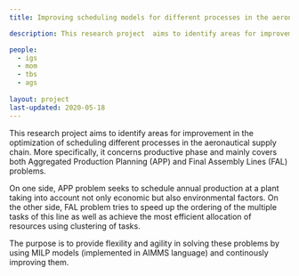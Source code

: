 ```yaml
---
title: Improving scheduling models for different processes in the aeronautical supply chain

description: This research project  aims to identify areas for improvement in the optimization of scheduling different processes in the aeronautical supply chain. More specifically, it concerns  productive phase and mainly covers  both Aggregated Production Planning (APP) and Final Assembly Lines (FAL) problems.

people:
  - igs
  - mom
  - tbs
  - ags
  
layout: project
last-updated: 2020-05-18
---
```


This research project  aims to identify areas for improvement in the optimization of scheduling different processes in the aeronautical supply chain. More specifically, it concerns  productive phase and mainly covers  both Aggregated Production Planning (APP) and Final Assembly Lines (FAL) problems.

On one side, APP problem seeks to schedule annual production at a plant taking into account not only economic but also environmental factors. On the other side, FAL problem tries to speed up the ordering of the multiple tasks of this line as well as achieve the most efficient allocation of resources using clustering of tasks.

The purpose is to provide flexility and agility in solving these problems by using MILP models (implemented in AIMMS language) and continously improving them.

